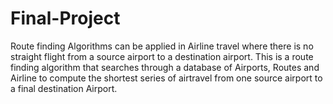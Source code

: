 # Final-Project
Route finding Algorithms can be applied in Airline travel where there is no straight flight from a source airport to a destination airport. 
This is a route finding algorithm that searches through a database of Airports, Routes and Airline to compute the shortest series of airtravel from one source airport to a final destination Airport.
